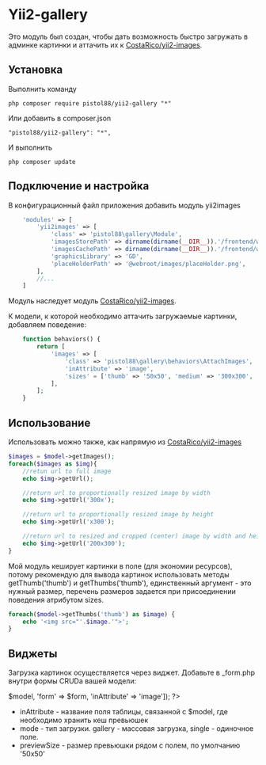 Yii2-gallery
==========
Это модуль был создан, чтобы дать возможность быстро загружать в админке картинки и аттачить их к [CostaRico/yii2-images](https://github.com/CostaRico/yii2-images).

Установка
---------------------------------
Выполнить команду

```
php composer require pistol88/yii2-gallery "*"
```

Или добавить в composer.json

```
"pistol88/yii2-gallery": "*",
```

И выполнить

```
php composer update
```

Подключение и настройка
---------------------------------
В конфигурационный файл приложения добавить модуль yii2images
```php
    'modules' => [
        'yii2images' => [
            'class' => 'pistol88\gallery\Module',
            'imagesStorePath' => dirname(dirname(__DIR__)).'/frontend/web/images/store', //path to origin images
            'imagesCachePath' => dirname(dirname(__DIR__)).'/frontend/web/images/cache', //path to resized copies
            'graphicsLibrary' => 'GD',
            'placeHolderPath' => '@webroot/images/placeHolder.png',
        ],
        //...
    ]
```

Модуль наследует модуль [CostaRico/yii2-images](https://github.com/CostaRico/yii2-images).

К модели, к которой необходимо аттачить загружаемые картинки, добавляем поведение:

```php
    function behaviors() {
        return [
            'images' => [
                'class' => 'pistol88\gallery\behaviors\AttachImages',
                'inAttribute' => 'image',
                'sizes' = ['thumb' => '50x50', 'medium' => '300x300', 'big' => '500x500'],
            ],
        ];
    }
```

Использование
---------------------------------
Использовать можно также, как напрямую из [CostaRico/yii2-images](https://github.com/CostaRico/yii2-images)

```php
$images = $model->getImages();
foreach($images as $img){
    //retun url to full image
    echo $img->getUrl();

    //return url to proportionally resized image by width
    echo $img->getUrl('300x');

    //return url to proportionally resized image by height
    echo $img->getUrl('x300');

    //return url to resized and cropped (center) image by width and height
    echo $img->getUrl('200x300');
}
```

Мой модуль кеширует картинки в поле (для экономии ресурсов), потому рекомендую для вывода картинок использовать методы getThumb('thumb') и getThumbs('thumb'), единственный аргумент - это нужный размер, перечень размеров задается при присоединении поведения атрибутом sizes.

```php
foreach($model->getThumbs('thumb') as $image) {
    echo '<img src="'.$image.'">';
}
```

Виджеты
---------------------------------
Загрузка картинок осуществляется через виджет. Добавьте в _form.php внутри формы CRUDа вашей модели:

<?=\pistol88\gallery\widgets\Gallery::widget(['model' => $model, 'form' => $form, 'inAttribute' => 'image']); ?>

* inAttribute - название поля таблицы, связанной с $model, где необходимо хранить кеш превьюшек
* mode - тип загрузки. gallery - массовая загрузка, single - одиночное поле.
* previewSize - размер превьюшки рядом с полем, по умолчанию '50x50'